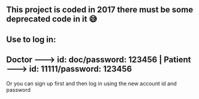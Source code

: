 This project is coded in 2017 there must be some deprecated code in it 😅
--------------------------------------------------------------------------
Use to log in:
--------------------------------------------------------------------------
Doctor ---> id: doc/password: 123456 | Patient --->  id: 11111/password: 123456
--------------------------------------------------------------------------
Or you can sign up first and then log in using the new account id and password
